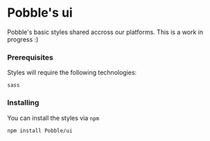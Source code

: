 # Pobble's ui

Pobble's basic styles shared accross our platforms. This is a work in progress :)

### Prerequisites

Styles will require the following technologies:

```
sass
```

### Installing

You can install the styles via `npm`

```
npm install Pobble/ui
```
